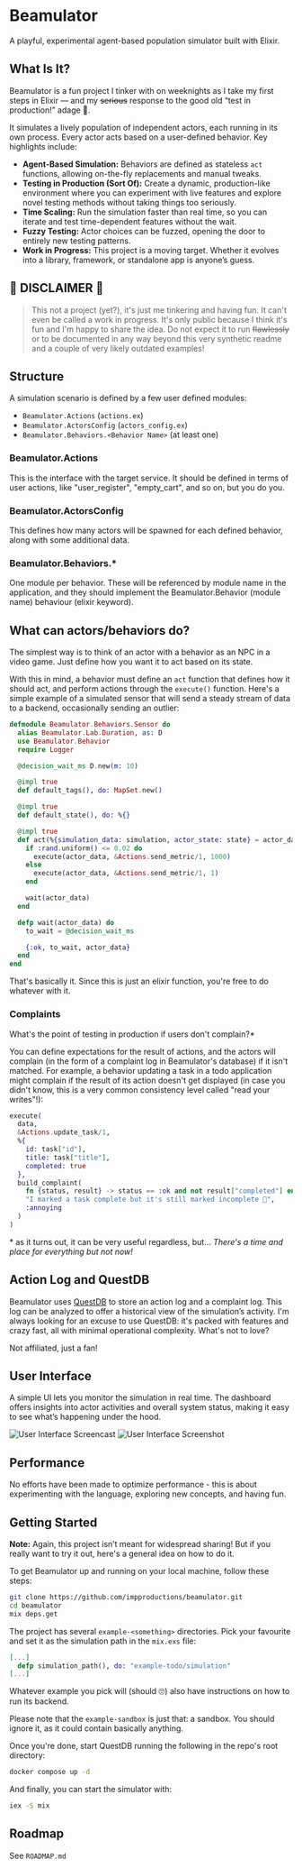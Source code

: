 # Beamulator

A playful, experimental agent-based population simulator built with Elixir.

## What Is It?

Beamulator is a fun project I tinker with on weeknights as I take my first steps in Elixir — and my ~~serious~~ response to the good old “test in production!” adage 🤪.

It simulates a lively population of independent actors, each running in its own process. Every actor acts based on a user-defined behavior. Key highlights include:

- **Agent-Based Simulation:** Behaviors are defined as stateless `act` functions, allowing on-the-fly replacements and manual tweaks.
- **Testing in Production (Sort Of):** Create a dynamic, production-like environment where you can experiment with live features and explore novel testing methods without taking things too seriously.
- **Time Scaling:** Run the simulation faster than real time, so you can iterate and test time-dependent features without the wait.
- **Fuzzy Testing:** Actor choices can be fuzzed, opening the door to entirely new testing patterns.
- **Work in Progress:** This project is a moving target. Whether it evolves into a library, framework, or standalone app is anyone’s guess.

## 🚨 DISCLAIMER 🚨


>This not a project (yet?), it's just me tinkering and having fun. It can't even be called a work in progress. It's only public because I think it's fun and I'm happy to share the idea. Do not expect it to run ~~flawlessly~~ or to be documented in any way beyond this very synthetic readme and a couple of very likely outdated examples!


## Structure

A simulation scenario is defined by a few user defined modules:

- `Beamulator.Actions` (`actions.ex`)
- `Beamulator.ActorsConfig` (`actors_config.ex`)
- `Beamulator.Behaviors.<Behavior Name>` (at least one)

### Beamulator.Actions

This is the interface with the target service. It should be defined in terms of user actions, like "user_register", "empty_cart", and so on, but you do you.

### Beamulator.ActorsConfig

This defines how many actors will be spawned for each defined behavior, along with some additional data.

### Beamulator.Behaviors.*

One module per behavior. These will be referenced by module name in the application, and they should implement the Beamulator.Behavior (module name) behaviour (elixir keyword).

## What can actors/behaviors do?

The simplest way is to think of an actor with a behavior as an NPC in a video game. Just define how you want it to act based on its state.

With this in mind, a behavior must define an `act` function that defines how it should act, and perform actions through the `execute()` function. Here's a simple example of a simulated sensor that will send a steady stream of data to a backend, occasionally sending an outlier:

```elixir
defmodule Beamulator.Behaviors.Sensor do
  alias Beamulator.Lab.Duration, as: D
  use Beamulator.Behavior
  require Logger

  @decision_wait_ms D.new(m: 10)

  @impl true
  def default_tags(), do: MapSet.new()

  @impl true
  def default_state(), do: %{}

  @impl true
  def act(%{simulation_data: simulation, actor_state: state} = actor_data) do
    if :rand.uniform() <= 0.02 do
      execute(actor_data, &Actions.send_metric/1, 1000)
    else 
      execute(actor_data, &Actions.send_metric/1, 1)
    end

    wait(actor_data)
  end

  defp wait(actor_data) do
    to_wait = @decision_wait_ms

    {:ok, to_wait, actor_data}
  end
end
```

That's basically it. Since this is just an elixir function, you're free to do whatever with it.

### Complaints

What's the point of testing in production if users don't complain?\*

You can define expectations for the result of actions, and the actors will complain (in the form of a complaint log in Beamulator's database) if it isn't matched. For example, a behavior updating a task in a todo application might complain if the result of its action doesn't get displayed (in case you didn't know, this is a very common consistency level called "read your writes"!):

```elixir
execute(
  data,
  &Actions.update_task/1,
  %{
    id: task["id"],
    title: task["title"],
    completed: true
  },
  build_complaint(
    fn {status, result} -> status == :ok and not result["completed"] end,
    "I marked a task complete but it's still marked incomplete 🤬",
    :annoying
  )
)
```

\* as it turns out, it can be very useful regardless, but... _There's a time and place for everything but not now!_

## Action Log and QuestDB

Beamulator uses [QuestDB](https://questdb.io) to store an action log and a complaint log. This log can be analyzed to offer a historical view of the simulation’s activity. I'm always looking for an excuse to use QuestDB: it's packed with features and crazy fast, all with minimal operational complexity. What's not to love?

Not affiliated, just a fan!

## User Interface

A simple UI lets you monitor the simulation in real time. The dashboard offers insights into actor activities and overall system status, making it easy to see what’s happening under the hood.

![User Interface Screencast](_README_ASSETS/ui-screencast.gif)
![User Interface Screenshot](_README_ASSETS/ui-screenshot.png)

## Performance

No efforts have been made to optimize performance - this is about experimenting with the language, exploring new concepts, and having fun.

## Getting Started

**Note:** Again, this project isn’t meant for widespread sharing! But if you really want to try it out, here's a general idea on how to do it.

To get Beamulator up and running on your local machine, follow these steps:

```sh
git clone https://github.com/impproductions/beamulator.git
cd beamulator
mix deps.get
```

The project has several `example-<something>` directories. Pick your favourite and set it as the simulation path in the `mix.exs` file:

```elixir
[...]
  defp simulation_path(), do: "example-todo/simulation"
[...]
```

Whatever example you pick will (should 🙄) also have instructions on how to run its backend.

Please note that the `example-sandbox` is just that: a sandbox. You should ignore it, as it could contain basically anything.

Once you're done, start QuestDB running the following in the repo's root directory:

```sh
docker compose up -d
```

And finally, you can start the simulator with:

```sh
iex -S mix
```

## Roadmap

See `ROADMAP.md`